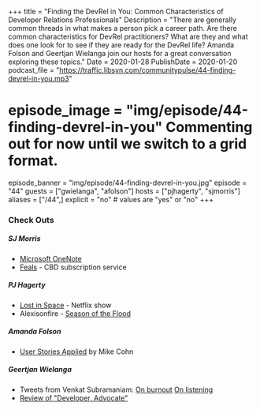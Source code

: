 +++
title = "Finding the DevRel in You: Common Characteristics of Developer Relations Professionals"
Description = "There are generally common threads in what makes a person pick a career path. Are there common characteristics for DevRel practitioners? What are they and what does one look for to see if they are ready for the DevRel life? Amanda Folson and Geertjan Wielanga join our hosts for a great conversation exploring these topics."
Date = 2020-01-28
PublishDate = 2020-01-20
podcast_file = "https://traffic.libsyn.com/communitypulse/44-finding-devrel-in-you.mp3"
# episode_image = "img/episode/44-finding-devrel-in-you" Commenting out for now until we switch to a grid format.
episode_banner = "img/episode/44-finding-devrel-in-you.jpg"
episode = "44"
guests = ["gwielanga", "afolson"]
hosts = ["pjhagerty", "sjmorris"]
aliases = ["/44",]
explicit = "no" # values are "yes" or "no"
+++

### Check Outs

##### SJ Morris
* [Microsoft OneNote](https://www.microsoft.com/en-us/p/onenote/9wzdncrfhvjl)
* [Feals](https://feals.com/) - CBD subscription service

##### PJ Hagerty
* [Lost in Space](https://www.netflix.com/title/80104198) - Netflix show
* Alexisonfire - [Season of the Flood](https://combine.fm/spotify/album/0vwBGkJ4skQD7lAq9P7NBm)


##### Amanda Folson
* [User Stories Applied](https://amzn.to/2Gytxg6) by Mike Cohn


##### Geertjan Wielanga
* Tweets from Venkat Subramaniam:
[On burnout](https://twitter.com/venkat_s/status/1216749813091332096)
[On listening](https://twitter.com/venkat_s/status/1216727616511594496)
* [Review of "Developer, Advocate"](https://www.infoq.com/articles/developer-advocate/)
